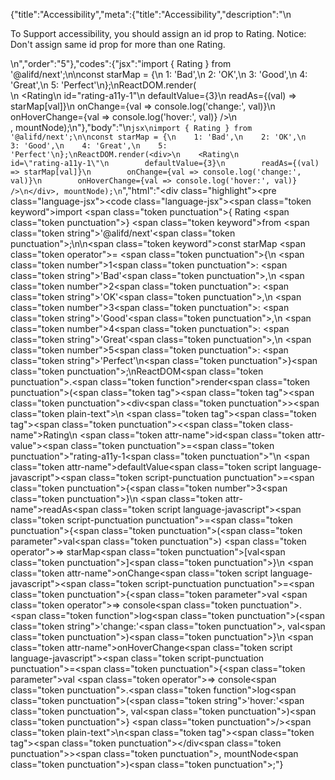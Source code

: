 {"title":"Accessibility","meta":{"title":"Accessibility","description":"\n<p>To Support accessibility, you should assign an id prop to Rating. Notice: Don&#39;t assign same id prop for more than one Rating.</p>\n","order":"5"},"codes":{"jsx":"import { Rating } from '@alifd/next';\n\nconst starMap = {\n    1: 'Bad',\n    2: 'OK',\n    3: 'Good',\n    4: 'Great',\n    5: 'Perfect'\n};\nReactDOM.render(<div>\n    <Rating\n        id=\"rating-a11y-1\"\n        defaultValue={3}\n        readAs={(val) => starMap[val]}\n        onChange={val => console.log('change:', val)}\n        onHoverChange={val => console.log('hover:', val)} />\n</div>, mountNode);\n"},"body":"\n````jsx\nimport { Rating } from '@alifd/next';\n\nconst starMap = {\n    1: 'Bad',\n    2: 'OK',\n    3: 'Good',\n    4: 'Great',\n    5: 'Perfect'\n};\nReactDOM.render(<div>\n    <Rating\n        id=\"rating-a11y-1\"\n        defaultValue={3}\n        readAs={(val) => starMap[val]}\n        onChange={val => console.log('change:', val)}\n        onHoverChange={val => console.log('hover:', val)} />\n</div>, mountNode);\n````","html":"<script>(function(){'use strict';\n\nvar _next = require('@alifd/next');\n\nvar starMap = {\n    1: 'Bad',\n    2: 'OK',\n    3: 'Good',\n    4: 'Great',\n    5: 'Perfect'\n};\nReactDOM.render(React.createElement(\n    'div',\n    null,\n    React.createElement(_next.Rating, {\n        id: 'rating-a11y-1',\n        defaultValue: 3,\n        readAs: function readAs(val) {\n            return starMap[val];\n        },\n        onChange: function onChange(val) {\n            return console.log('change:', val);\n        },\n        onHoverChange: function onHoverChange(val) {\n            return console.log('hover:', val);\n        } })\n), mountNode);})()</script><div class=\"highlight\"><pre class=\"language-jsx\"><code class=\"language-jsx\"><span class=\"token keyword\">import</span> <span class=\"token punctuation\">{</span> Rating <span class=\"token punctuation\">}</span> <span class=\"token keyword\">from</span> <span class=\"token string\">'@alifd/next'</span><span class=\"token punctuation\">;</span>\n\n<span class=\"token keyword\">const</span> starMap <span class=\"token operator\">=</span> <span class=\"token punctuation\">{</span>\n    <span class=\"token number\">1</span><span class=\"token punctuation\">:</span> <span class=\"token string\">'Bad'</span><span class=\"token punctuation\">,</span>\n    <span class=\"token number\">2</span><span class=\"token punctuation\">:</span> <span class=\"token string\">'OK'</span><span class=\"token punctuation\">,</span>\n    <span class=\"token number\">3</span><span class=\"token punctuation\">:</span> <span class=\"token string\">'Good'</span><span class=\"token punctuation\">,</span>\n    <span class=\"token number\">4</span><span class=\"token punctuation\">:</span> <span class=\"token string\">'Great'</span><span class=\"token punctuation\">,</span>\n    <span class=\"token number\">5</span><span class=\"token punctuation\">:</span> <span class=\"token string\">'Perfect'</span>\n<span class=\"token punctuation\">}</span><span class=\"token punctuation\">;</span>\nReactDOM<span class=\"token punctuation\">.</span><span class=\"token function\">render</span><span class=\"token punctuation\">(</span><span class=\"token tag\"><span class=\"token tag\"><span class=\"token punctuation\">&lt;</span>div</span><span class=\"token punctuation\">></span></span><span class=\"token plain-text\">\n    </span><span class=\"token tag\"><span class=\"token tag\"><span class=\"token punctuation\">&lt;</span><span class=\"token class-name\">Rating</span></span>\n        <span class=\"token attr-name\">id</span><span class=\"token attr-value\"><span class=\"token punctuation\">=</span><span class=\"token punctuation\">\"</span>rating-a11y-1<span class=\"token punctuation\">\"</span></span>\n        <span class=\"token attr-name\">defaultValue</span><span class=\"token script language-javascript\"><span class=\"token script-punctuation punctuation\">=</span><span class=\"token punctuation\">{</span><span class=\"token number\">3</span><span class=\"token punctuation\">}</span></span>\n        <span class=\"token attr-name\">readAs</span><span class=\"token script language-javascript\"><span class=\"token script-punctuation punctuation\">=</span><span class=\"token punctuation\">{</span><span class=\"token punctuation\">(</span><span class=\"token parameter\">val</span><span class=\"token punctuation\">)</span> <span class=\"token operator\">=></span> starMap<span class=\"token punctuation\">[</span>val<span class=\"token punctuation\">]</span><span class=\"token punctuation\">}</span></span>\n        <span class=\"token attr-name\">onChange</span><span class=\"token script language-javascript\"><span class=\"token script-punctuation punctuation\">=</span><span class=\"token punctuation\">{</span><span class=\"token parameter\">val</span> <span class=\"token operator\">=></span> console<span class=\"token punctuation\">.</span><span class=\"token function\">log</span><span class=\"token punctuation\">(</span><span class=\"token string\">'change:'</span><span class=\"token punctuation\">,</span> val<span class=\"token punctuation\">)</span><span class=\"token punctuation\">}</span></span>\n        <span class=\"token attr-name\">onHoverChange</span><span class=\"token script language-javascript\"><span class=\"token script-punctuation punctuation\">=</span><span class=\"token punctuation\">{</span><span class=\"token parameter\">val</span> <span class=\"token operator\">=></span> console<span class=\"token punctuation\">.</span><span class=\"token function\">log</span><span class=\"token punctuation\">(</span><span class=\"token string\">'hover:'</span><span class=\"token punctuation\">,</span> val<span class=\"token punctuation\">)</span><span class=\"token punctuation\">}</span></span> <span class=\"token punctuation\">/></span></span><span class=\"token plain-text\">\n</span><span class=\"token tag\"><span class=\"token tag\"><span class=\"token punctuation\">&lt;/</span>div</span><span class=\"token punctuation\">></span></span><span class=\"token punctuation\">,</span> mountNode<span class=\"token punctuation\">)</span><span class=\"token punctuation\">;</span></code></pre></div>"}